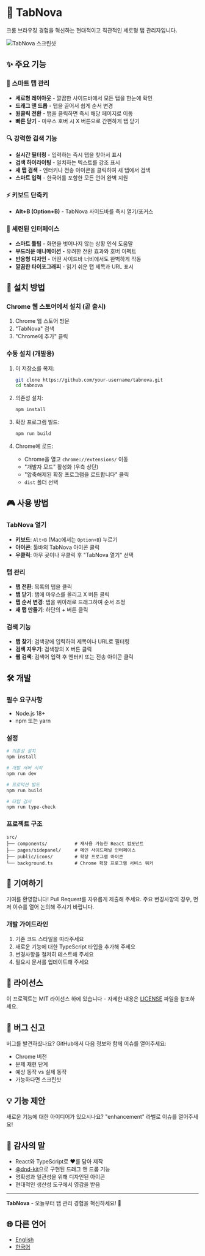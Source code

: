 # 🚀 TabNova

크롬 브라우징 경험을 혁신하는 현대적이고 직관적인 세로형 탭 관리자입니다.

![TabNova 스크린샷](./screenshot.png)

## ✨ 주요 기능

### 🎯 스마트 탭 관리
- **세로형 레이아웃** - 깔끔한 사이드바에서 모든 탭을 한눈에 확인
- **드래그 앤 드롭** - 탭을 끌어서 쉽게 순서 변경
- **원클릭 전환** - 탭을 클릭하면 즉시 해당 페이지로 이동
- **빠른 닫기** - 마우스 호버 시 X 버튼으로 간편하게 탭 닫기

### 🔍 강력한 검색 기능
- **실시간 필터링** - 입력하는 즉시 탭을 찾아서 표시
- **검색 하이라이팅** - 일치하는 텍스트를 강조 표시
- **새 탭 검색** - 엔터키나 전송 아이콘을 클릭하여 새 탭에서 검색
- **스마트 입력** - 한국어를 포함한 모든 언어 완벽 지원

### ⚡ 키보드 단축키
- **Alt+B (Option+B)** - TabNova 사이드바를 즉시 열기/포커스

### 🎨 세련된 인터페이스
- **스마트 툴팁** - 화면을 벗어나지 않는 상황 인식 도움말
- **부드러운 애니메이션** - 유려한 전환 효과와 호버 이펙트
- **반응형 디자인** - 어떤 사이드바 너비에서도 완벽하게 작동
- **깔끔한 타이포그래피** - 읽기 쉬운 탭 제목과 URL 표시

## 🚀 설치 방법

### Chrome 웹 스토어에서 설치 (곧 출시)
1. Chrome 웹 스토어 방문
2. "TabNova" 검색
3. "Chrome에 추가" 클릭

### 수동 설치 (개발용)
1. 이 저장소를 복제:
   ```bash
   git clone https://github.com/your-username/tabnova.git
   cd tabnova
   ```

2. 의존성 설치:
   ```bash
   npm install
   ```

3. 확장 프로그램 빌드:
   ```bash
   npm run build
   ```

4. Chrome에 로드:
   - Chrome을 열고 `chrome://extensions/` 이동
   - "개발자 모드" 활성화 (우측 상단)
   - "압축해제된 확장 프로그램을 로드합니다" 클릭
   - `dist` 폴더 선택

## 🎮 사용 방법

### TabNova 열기
- **키보드**: `Alt+B` (Mac에서는 `Option+B`) 누르기
- **아이콘**: 툴바의 TabNova 아이콘 클릭
- **우클릭**: 아무 곳이나 우클릭 후 "TabNova 열기" 선택

### 탭 관리
- **탭 전환**: 목록의 탭을 클릭
- **탭 닫기**: 탭에 마우스를 올리고 X 버튼 클릭
- **탭 순서 변경**: 탭을 위아래로 드래그하여 순서 조정
- **새 탭 만들기**: 하단의 + 버튼 클릭

### 검색 기능
- **탭 찾기**: 검색창에 입력하여 제목이나 URL로 필터링
- **검색 지우기**: 검색창의 X 버튼 클릭
- **웹 검색**: 검색어 입력 후 엔터키 또는 전송 아이콘 클릭

## 🛠️ 개발

### 필수 요구사항
- Node.js 18+
- npm 또는 yarn

### 설정
```bash
# 의존성 설치
npm install

# 개발 서버 시작
npm run dev

# 프로덕션 빌드
npm run build

# 타입 검사
npm run type-check
```

### 프로젝트 구조
```
src/
├── components/          # 재사용 가능한 React 컴포넌트
├── pages/sidepanel/     # 메인 사이드패널 인터페이스
├── public/icons/        # 확장 프로그램 아이콘
└── background.ts        # Chrome 확장 프로그램 서비스 워커
```

## 🤝 기여하기

기여를 환영합니다! Pull Request를 자유롭게 제출해 주세요. 주요 변경사항의 경우, 먼저 이슈를 열어 논의해 주시기 바랍니다.

### 개발 가이드라인
1. 기존 코드 스타일을 따라주세요
2. 새로운 기능에 대한 TypeScript 타입을 추가해 주세요
3. 변경사항을 철저히 테스트해 주세요
4. 필요시 문서를 업데이트해 주세요

## 📝 라이선스

이 프로젝트는 MIT 라이선스 하에 있습니다 - 자세한 내용은 [LICENSE](LICENSE) 파일을 참조하세요.

## 🐛 버그 신고

버그를 발견하셨나요? GitHub에서 다음 정보와 함께 이슈를 열어주세요:
- Chrome 버전
- 문제 재현 단계
- 예상 동작 vs 실제 동작
- 가능하다면 스크린샷

## 💡 기능 제안

새로운 기능에 대한 아이디어가 있으시나요? "enhancement" 라벨로 이슈를 열어주세요!

## 🙏 감사의 말

- React와 TypeScript로 ❤️를 담아 제작
- [@dnd-kit](https://dndkit.com/)으로 구현된 드래그 앤 드롭 기능
- 명확성과 일관성을 위해 디자인된 아이콘
- 현대적인 생산성 도구에서 영감을 받음

---

**TabNova** - 오늘부터 탭 관리 경험을 혁신하세요! 🌟

## 🌐 다른 언어

- [English](README.md)
- [한국어](README.ko.md)